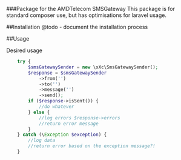 ###Package for the AMDTelecom SMSGateway
This package is for standard composer use, but has optimisations for laravel usage.

##Installation
@todo - document the installation process

##Usage

Desired usage
```php
    try {
        $smsGatewaySender = new \xXc\SmsGatewaySender();
        $response = $smsGatewaySender
            ->from('')
            ->to('')
            ->message('')
            ->send();
        if ($response->isSent()) {
			//do whatever
        } else {
			//log errors $response->errors
			//return error message
        }
    } catch (\Exception $exception) {
		//log data
		//return error based on the exception message?!
    }
```
